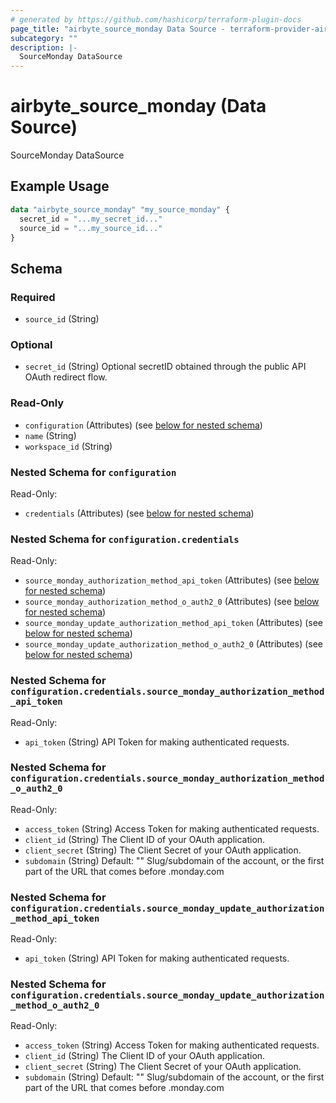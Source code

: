```yaml
---
# generated by https://github.com/hashicorp/terraform-plugin-docs
page_title: "airbyte_source_monday Data Source - terraform-provider-airbyte"
subcategory: ""
description: |-
  SourceMonday DataSource
---
```


# airbyte_source_monday (Data Source)

SourceMonday DataSource

## Example Usage

```terraform
data "airbyte_source_monday" "my_source_monday" {
  secret_id = "...my_secret_id..."
  source_id = "...my_source_id..."
}
```

<!-- schema generated by tfplugindocs -->
## Schema

### Required

- `source_id` (String)

### Optional

- `secret_id` (String) Optional secretID obtained through the public API OAuth redirect flow.

### Read-Only

- `configuration` (Attributes) (see [below for nested schema](#nestedatt--configuration))
- `name` (String)
- `workspace_id` (String)

<a id="nestedatt--configuration"></a>
### Nested Schema for `configuration`

Read-Only:

- `credentials` (Attributes) (see [below for nested schema](#nestedatt--configuration--credentials))

<a id="nestedatt--configuration--credentials"></a>
### Nested Schema for `configuration.credentials`

Read-Only:

- `source_monday_authorization_method_api_token` (Attributes) (see [below for nested schema](#nestedatt--configuration--credentials--source_monday_authorization_method_api_token))
- `source_monday_authorization_method_o_auth2_0` (Attributes) (see [below for nested schema](#nestedatt--configuration--credentials--source_monday_authorization_method_o_auth2_0))
- `source_monday_update_authorization_method_api_token` (Attributes) (see [below for nested schema](#nestedatt--configuration--credentials--source_monday_update_authorization_method_api_token))
- `source_monday_update_authorization_method_o_auth2_0` (Attributes) (see [below for nested schema](#nestedatt--configuration--credentials--source_monday_update_authorization_method_o_auth2_0))

<a id="nestedatt--configuration--credentials--source_monday_authorization_method_api_token"></a>
### Nested Schema for `configuration.credentials.source_monday_authorization_method_api_token`

Read-Only:

- `api_token` (String) API Token for making authenticated requests.


<a id="nestedatt--configuration--credentials--source_monday_authorization_method_o_auth2_0"></a>
### Nested Schema for `configuration.credentials.source_monday_authorization_method_o_auth2_0`

Read-Only:

- `access_token` (String) Access Token for making authenticated requests.
- `client_id` (String) The Client ID of your OAuth application.
- `client_secret` (String) The Client Secret of your OAuth application.
- `subdomain` (String) Default: ""
Slug/subdomain of the account, or the first part of the URL that comes before .monday.com


<a id="nestedatt--configuration--credentials--source_monday_update_authorization_method_api_token"></a>
### Nested Schema for `configuration.credentials.source_monday_update_authorization_method_api_token`

Read-Only:

- `api_token` (String) API Token for making authenticated requests.


<a id="nestedatt--configuration--credentials--source_monday_update_authorization_method_o_auth2_0"></a>
### Nested Schema for `configuration.credentials.source_monday_update_authorization_method_o_auth2_0`

Read-Only:

- `access_token` (String) Access Token for making authenticated requests.
- `client_id` (String) The Client ID of your OAuth application.
- `client_secret` (String) The Client Secret of your OAuth application.
- `subdomain` (String) Default: ""
Slug/subdomain of the account, or the first part of the URL that comes before .monday.com


